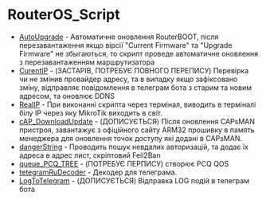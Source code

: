 # RouterOS_Script
- [AutoUpgrade](https://github.com/dima101097/RouterOS_Script/blob/main/AutoUpgrade.rsc) - Автоматичне оновлення RouterBOOT, після перезавантаження якщо вірсії "Current Firmware" та "Upgrade Firmware" не збыгаються, то скрипт проведе автоматичне оновлення з перезавантаженням маршрутизатора
- [CurentIP](https://github.com/dima101097/RouterOS_Script/blob/main/CurentIP.rsc) - (ЗАСТАРІВ, ПОТРЕБУЄ ПОВНОГО ПЕРЕПИСУ) Перевірка чи не змінив провайдер адресу, та в випадку якщо зафіксовано зміну, відправляє повідомлення в телеграм бота з старим та новим адресом, та оновлює DDNS
- [RealIP](https://github.com/dima101097/RouterOS_Script/blob/main/RealIP.rsc) - При виконанні скрипта через термінал, виводить в терміналі білу IP через яку MikroTik виходить в світ.
- [cAP_DownloadUpdate](https://github.com/dima101097/RouterOS_Script/blob/main/cAP_DownloadUpdate.rsc) - (ДОПИСУЄТЬСЯ) Після оновлення CAPsMAN пристроя, завантажує з офіційного сайту ARM32 прошивку в память менеджера для оновлення точок доступу які додані в CAPsMAN.
- [dangerString](https://github.com/dima101097/RouterOS_Script/blob/main/dangerString.rsc) - Проводить пошук невдалих авторизацій, та додає їх адреса в адрес лист, скріптовий Feil2Ban
- [queue_PCQ_TREE](https://github.com/dima101097/RouterOS_Script/blob/main/queue_PCQ_TREE.rsc) - (ПОТРЕБУЄ ПЕРПИСУ) створює PCQ QOS
- [tetegramRuDecoder](https://github.com/dima101097/RouterOS_Script/blob/main/tetegramRuDecoder.rsc) - Декодер для телеграма.
- [LogToTelegram](https://github.com/dima101097/RouterOS_Script/blob/main/LogToTelegram.rsc) - (ДОПИСУЄТЬСЯ) Відправка LOG подій в телеграм бота
